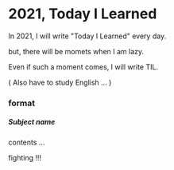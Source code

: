 # 2021, Today I Learned

In 2021, I will write "Today I Learned" every day.

but, there will be momets when I am lazy.

Even if such a moment comes, I will write TIL.

( Also have to study English ... )

### format

##### Subject name
contents ...

fighting !!!
